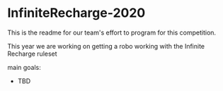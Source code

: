 # InfiniteRecharge-2020

This is the readme for our team's effort to program for this competition. 

This year we are working on getting a robo working with the Infinite Recharge ruleset

main goals:
 + TBD
